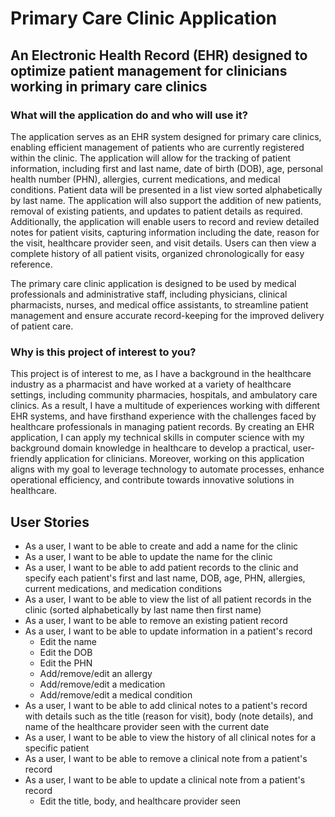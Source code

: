 # Primary Care Clinic Application 

## An Electronic Health Record (EHR) designed to optimize patient management for clinicians working in primary care clinics

### What will the application do and who will use it? ###
The application serves as an EHR system designed for primary care clinics, enabling efficient management of patients who are currently registered within the clinic. The application will allow for the tracking of patient information, including first and last name, date of birth (DOB), age, personal health number (PHN), allergies, current medications, and medical conditions. Patient data will be presented in a list view sorted alphabetically by last name. The application will also support the addition of new patients, removal of existing patients, and updates to patient details as required. Additionally, the application will enable users to record and review detailed notes for patient visits, capturing information including the date, reason for the visit, healthcare provider seen, and visit details. Users can then view a complete history of all patient visits, organized chronologically for easy reference.  

The primary care clinic application is designed to be used by medical professionals and administrative staff, including physicians, clinical pharmacists, nurses, and medical office assistants, to streamline patient management and ensure accurate record-keeping for the improved delivery of patient care.

### Why is this project of interest to you? ###
This project is of interest to me, as I have a background in the healthcare industry as a pharmacist and have worked at a variety of healthcare settings, including community pharmacies, hospitals, and ambulatory care clinics. As a result, I have a multitude of experiences working with different EHR systems, and have firsthand experience with the challenges faced by healthcare professionals in managing patient records. By creating an EHR application, I can apply my technical skills in computer science with my background domain knowledge in healthcare to develop a practical, user-friendly application for clinicians. Moreover, working on this application aligns with my goal to leverage technology to automate processes, enhance operational efficiency, and contribute towards innovative solutions in healthcare.


## User Stories
- As a user, I want to be able to create and add a name for the clinic
- As a user, I want to be able to update the name for the clinic
- As a user, I want to be able to add patient records to the clinic and specify each patient's first and last name, DOB, age, PHN, allergies, current medications, and medication conditions
- As a user, I want to be able to view the list of all patient records in the clinic (sorted alphabetically by last name then first name)
- As a user, I want to be able to remove an existing patient record
- As a user, I want to be able to update information in a patient's record
  - Edit the name
  - Edit the DOB
  - Edit the PHN
  - Add/remove/edit an allergy
  - Add/remove/edit a medication
  - Add/remove/edit a medical condition
- As a user, I want to be able to add clinical notes to a patient's record with details such as the title (reason for visit), body (note details), and name of the healthcare provider seen with the current date
- As a user, I want to be able to view the history of all clinical notes for a specific patient
- As a user, I want to be able to remove a clinical note from a patient's record
- As a user, I want to be able to update a clinical note from a patient's record
  - Edit the title, body, and healthcare provider seen

